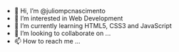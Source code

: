 - 👋 Hi, I’m @juliompcnascimento
- 👀 I’m interested in Web Development
- 🌱 I’m currently learning HTML5, CSS3 and JavaScript
- 💞️ I’m looking to collaborate on ...
- 📫 How to reach me ...

<!---
juliompcnascimento/juliompcnascimento is a ✨ special ✨ repository because its `README.md` (this file) appears on your GitHub profile.
You can click the Preview link to take a look at your changes.
--->
